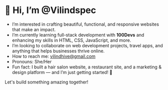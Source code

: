 # 👋 Hi, I’m @Vilindspec

- I’m interested in crafting beautiful, functional, and responsive websites that make an impact.  
-  I’m currently learning full-stack development with **100Devs** and enhancing my skills in HTML, CSS, JavaScript, and more.  
- I’m looking to collaborate on web development projects, travel apps, and anything that helps businesses thrive online.  
-  How to reach me: [vilindhive@gmail.com](mailto:vilindhive@gmail.com)  
-  Pronouns: She/Her  
-  Fun fact: I built a hair salon website, a restaurant site, and a marketing & design platform — and I’m just getting started! 🚀  

Let's build something amazing together!  


<!---
Vilindspec/Vilindspec is a ✨ special ✨ repository because its `README.md` (this file) appears on your GitHub profile.
You can click the Preview link to take a look at your changes.
--->
